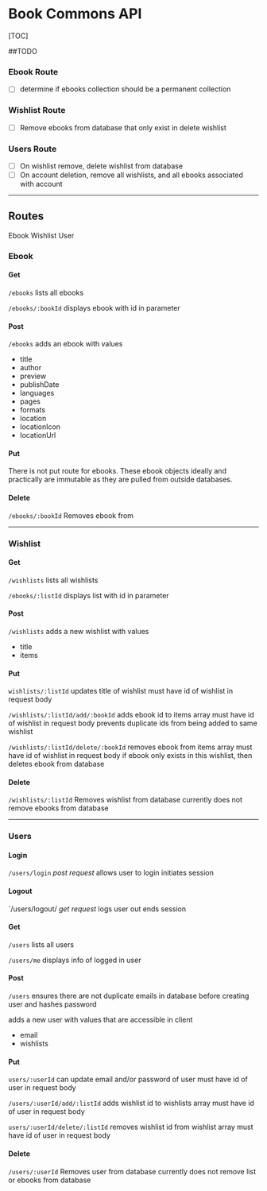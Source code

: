 # Book Commons API

[TOC]

##TODO

### Ebook Route
- [ ] determine if ebooks collection should be a permanent collection

### Wishlist Route
- [ ] Remove ebooks from database that only exist in delete wishlist

### Users Route
- [ ] On wishlist remove, delete wishlist from database
- [ ] On account deletion, remove all wishlists, and all ebooks associated with account 

-----------
## Routes
Ebook
Wishlist
User

### Ebook

#### Get
`/ebooks`
lists all ebooks

`/ebooks/:bookId`
displays ebook with id in parameter

#### Post
`/ebooks`
adds an ebook with values
- title
- author
- preview
- publishDate
- languages
- pages
- formats
- location
- locationIcon
- locationUrl

#### Put
There is not put route for ebooks. These ebook objects ideally and practically are immutable as they are pulled from outside databases.

#### Delete
`/ebooks/:bookId`
Removes ebook from 

-----------

### Wishlist

#### Get
`/wishlists`
lists all wishlists

`/ebooks/:listId`
displays list with id in parameter

#### Post
`/wishlists`
adds a new wishlist with values
- title
- items


#### Put
`wishlists/:listId`
updates title of wishlist
must have id of wishlist in request body

`/wishlists/:listId/add/:bookId`
adds ebook id to items array
must have id of wishlist in request body
prevents duplicate ids from being added to same wishlist

`/wishlists/:listId/delete/:bookId`
removes ebook from items array
must have id of wishlist in request body
if ebook only exists in this wishlist, then deletes ebook from database


#### Delete
`/wishlists/:listId`
Removes wishlist from database
currently does not remove ebooks from database

----------
### Users

#### Login
`/users/login`
*post request*
allows user to login
initiates session

#### Logout
`/users/logout/
*get request*
logs user out
ends session

#### Get
`/users`
lists all users

`/users/me`
displays info of logged in user

#### Post
`/users`
ensures there are not duplicate emails in database before creating user
and hashes password

adds a new user with values that are accessible in client
- email
- wishlists


#### Put
`users/:userId`
can update email and/or password of user
must have id of user in request body

`/users/:userId/add/:listId`
adds wishlist id to wishlists array
must have id of user in request body

`users/:userId/delete/:listId`
removes wishlist id from wishlist array
must have id of user in request body


#### Delete
`/users/:userId`
Removes user from database
currently does not remove list or ebooks from database

